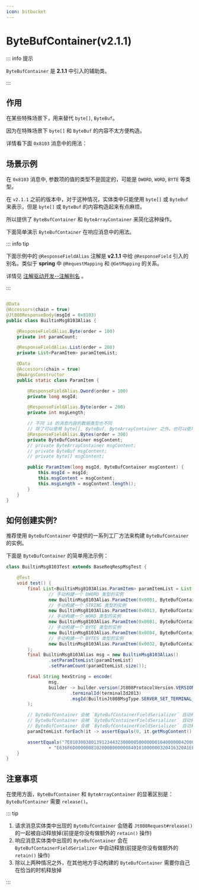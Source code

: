 ```yaml
---
icon: bitbucket
---
```


# ByteBufContainer(v2.1.1)

::: info 提示

`ByteBufContainer` 是 **2.1.1** 中引入的辅助类。

:::

## 作用

在某些特殊场景下，用来替代 `byte[]`, `ByteBuf`。

因为在特殊场景下 `byte[]` 和 `ByteBuf` 的内容不太方便构造。

详情看下面 `0x8103` 消息中的用法：

## 场景示例

在 `0x8103` 消息中, 参数项的值的类型不是固定的，可能是 `DWORD`, `WORD`, `BYTE` 等类型。

在 `v2.1.1` 之前的版本中，对于这种情况，实体类中只能使用 `byte[]` 或 `ByteBuf` 来表示，但是 `byte[]` 或 `ByteBuf` 的内容构造起来有点麻烦。

所以提供了 `ByteBufContainer` 和 `ByteArrayContainer` 来简化这种操作。

下面简单演示 `ByteBufContainer` 在响应消息中的用法。

::: info tip

下面示例中的 `@ResponseFieldAlias` 注解是 **v2.1.1** 中给 `@ResponseField` 引入的别名。类似于 **spring** 中 `@RequestMapping` 和 `@GetMapping` 的关系。

详情见 [注解驱动开发--注解别名](../annotation-based-dev/annotation-alias.md) 。

:::

```java

@Data
@Accessors(chain = true)
@Jt808ResponseBody(msgId = 0x8103)
public class BuiltinMsg8103Alias {

    @ResponseFieldAlias.Byte(order = 100)
    private int paramCount;

    @ResponseFieldAlias.List(order = 200)
    private List<ParamItem> paramItemList;

    @Data
    @Accessors(chain = true)
    @NoArgsConstructor
    public static class ParamItem {

        @ResponseFieldAlias.Dword(order = 100)
        private long msgId;

        @ResponseFieldAlias.Byte(order = 200)
        private int msgLength;

        // 不同 id 的消息内容的数据类型也不同
        // 除了可以使用 byte[], ByteBuf, ByteArrayContainer 之外，也可以使用 ByteBufContainer
        @ResponseFieldAlias.Bytes(order = 300)
        private ByteBufContainer msgContent;
        // private ByteArrayContainer msgContent;
        // private ByteBuf msgContent;
        // private byte[] msgContent;

        public ParamItem(long msgId, ByteBufContainer msgContent) {
            this.msgId = msgId;
            this.msgContent = msgContent;
            this.msgLength = msgContent.length();
        }
    }
}
```

## 如何创建实例?

推荐使用 `ByteBufContainer` 中提供的一系列工厂方法来构建 `ByteBufContainer` 的实例。

下面是 `ByteBufContainer` 的简单用法示例：

```java
class BuiltinMsg8103Test extends BaseReqRespMsgTest {

    @Test
    void test() {
        final List<BuiltinMsg8103Alias.ParamItem> paramItemList = List.of(
                // 手动构建一个 DWORD 类型的实例
                new BuiltinMsg8103Alias.ParamItem(0x0001, ByteBufContainer.ofDword(66)),
                // 手动构建一个 STRING 类型的实例
                new BuiltinMsg8103Alias.ParamItem(0x0013, ByteBufContainer.ofString("www.xxx.fff.zzz.com")),
                // 手动构建一个 WORD 类型的实例
                new BuiltinMsg8103Alias.ParamItem(0x0081, ByteBufContainer.ofWord(11)),
                // 手动构建一个 BYTE 类型的实例
                new BuiltinMsg8103Alias.ParamItem(0x0084, ByteBufContainer.ofByte((byte) 1)),
                // 手动构建一个 BYTES 类型的实例
                new BuiltinMsg8103Alias.ParamItem(0x0032, ByteBufContainer.ofBytes(new byte[]{0x16, 0x32, 0x0A, 0x1E}))
        );
        final BuiltinMsg8103Alias msg = new BuiltinMsg8103Alias()
                .setParamItemList(paramItemList)
                .setParamCount(paramItemList.size());

        final String hexString = encode(
                msg,
                builder -> builder.version(Jt808ProtocolVersion.VERSION_2013)
                        .terminalId(terminalId2013)
                        .msgId(BuiltinJt808MsgType.SERVER_SET_TERMINAL_PARAM)
        );

        // ByteBufContainer 会被 `ByteBufContainerFieldSerializer` 自动释放掉
        // ByteBufContainer 会被 `ByteBufContainerFieldSerializer` 自动释放掉
        // ByteBufContainer 会被 `ByteBufContainerFieldSerializer` 自动释放掉
        paramItemList.forEach(it -> assertEquals(0, it.getMsgContent().value().refCnt()));

        assertEquals("7E8103003801391234432300000500000001040000004200000013137777772E7878782E6666662E7A7A7A2"
                + "E636F6D0000008102000B000000840101000000320416320A1EFE7E", hexString);
    }
}
```

## 注意事项

在使用方面，`ByteBufContainer` 和 `ByteArrayContainer` 的显著区别是：`ByteBufContainer` 需要 `release()`。

::: tip

1. 请求消息实体类中出现的 `ByteBufContainer` 会随着 `Jt808Request#release()` 的一起被自动释放掉(前提是你没有做额外的 `retain()` 操作)
2. 响应消息实体类中出现的 `ByteBufContainer` 会在 `ByteBufContainerFieldSerializer` 中自动释放(前提是你没有做额外的 `retain()` 操作)
3. 除以上两种情况之外，在其他地方手动构建的 `ByteBufContainer` 需要你自己在恰当的时机释放掉

:::
